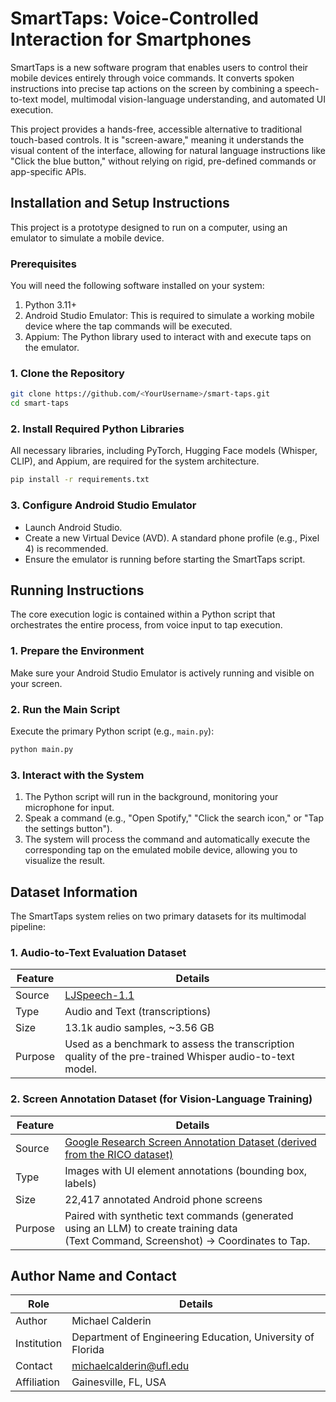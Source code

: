 # SmartTaps: Voice-Controlled Interaction for Smartphones

SmartTaps is a new software program that enables users to control their mobile devices entirely through voice commands. It converts spoken instructions into precise tap actions on the screen by combining a speech-to-text model, multimodal vision-language understanding, and automated UI execution.

This project provides a hands-free, accessible alternative to traditional touch-based controls. It is "screen-aware," meaning it understands the visual content of the interface, allowing for natural language instructions like "Click the blue button," without relying on rigid, pre-defined commands or app-specific APIs.

## Installation and Setup Instructions

This project is a prototype designed to run on a computer, using an emulator to simulate a mobile device.

### Prerequisites

You will need the following software installed on your system:

1. Python 3.11+
2. Android Studio Emulator: This is required to simulate a working mobile device where the tap commands will be executed.
3. Appium: The Python library used to interact with and execute taps on the emulator.

### 1. Clone the Repository
```bash
git clone https://github.com/<YourUsername>/smart-taps.git
cd smart-taps
```

### 2. Install Required Python Libraries

All necessary libraries, including PyTorch, Hugging Face models (Whisper, CLIP), and Appium, are required for the system architecture.
```bash
pip install -r requirements.txt
```

### 3. Configure Android Studio Emulator

* Launch Android Studio.
* Create a new Virtual Device (AVD). A standard phone profile (e.g., Pixel 4) is recommended.
* Ensure the emulator is running before starting the SmartTaps script.

## Running Instructions

The core execution logic is contained within a Python script that orchestrates the entire process, from voice input to tap execution.

### 1. Prepare the Environment

Make sure your Android Studio Emulator is actively running and visible on your screen.

### 2. Run the Main Script

Execute the primary Python script (e.g., `main.py`):
```bash
python main.py
```

### 3. Interact with the System

1. The Python script will run in the background, monitoring your microphone for input.
2. Speak a command (e.g., "Open Spotify," "Click the search icon," or "Tap the settings button").
3. The system will process the command and automatically execute the corresponding tap on the emulated mobile device, allowing you to visualize the result.

## Dataset Information

The SmartTaps system relies on two primary datasets for its multimodal pipeline:

### 1. Audio-to-Text Evaluation Dataset

| Feature | Details |
|---------|---------|
| Source | [LJSpeech-1.1](https://www.kaggle.com/datasets/mathurinache/the-lj-speech-dataset) |
| Type | Audio and Text (transcriptions) |
| Size | 13.1k audio samples, ~3.56 GB |
| Purpose | Used as a benchmark to assess the transcription quality of the pre-trained Whisper audio-to-text model. |

### 2. Screen Annotation Dataset (for Vision-Language Training)

| Feature | Details |
|---------|---------|
| Source | [Google Research Screen Annotation Dataset (derived from the RICO dataset)](https://github.com/google-research-datasets/screen_annotation) |
| Type | Images with UI element annotations (bounding box, labels) |
| Size | 22,417 annotated Android phone screens |
| Purpose | Paired with synthetic text commands (generated using an LLM) to create training data <br>(Text Command, Screenshot) → Coordinates to Tap. |

## Author Name and Contact

| Role | Details |
|------|---------|
| Author | Michael Calderin |
| Institution | Department of Engineering Education, University of Florida |
| Contact | michaelcalderin@ufl.edu |
| Affiliation | Gainesville, FL, USA |
